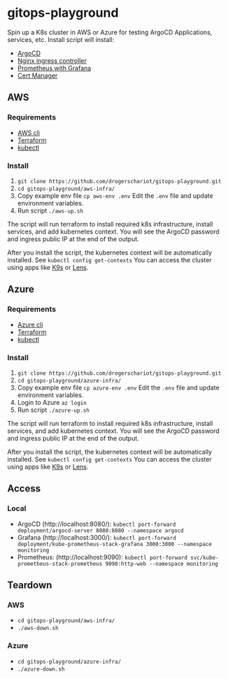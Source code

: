 # gitops-playground

Spin up a K8s cluster in AWS or Azure for testing ArgoCD Applications, services, etc. Install script will install:
- [ArgoCD](https://argo-cd.readthedocs.io/en/stable/)
- [Nginx ingress controller](https://github.com/kubernetes/ingress-nginx)
- [Prometheus with Grafana](https://github.com/prometheus-community/helm-charts/tree/main/charts/kube-prometheus-stack)
- [Cert Manager](https://cert-manager.io/)

## AWS

### Requirements

- [AWS cli](https://docs.aws.amazon.com/cli/latest/userguide/getting-started-install.html)
- [Terraform](https://developer.hashicorp.com/terraform/tutorials/aws-get-started/install-cli)
- [kubectl](https://kubernetes.io/docs/tasks/tools/)

### Install 
1. `git clone https://github.com/drogerschariot/gitops-playground.git`
2. `cd gitops-playground/aws-infra/`
3. Copy example env file `cp aws-env .env` Edit the `.env` file and update environment variables.
4. Run script `./aws-up.sh`

The script will run terraform to install required k8s infrastructure, install services, and add kubernetes context. You will see the ArgoCD password and ingress public IP at the end of the output.

After you install the script, the kubernetes context will be automatically installed. See `kubectl config get-contexts` You can access the cluster using apps like [K9s](https://k9scli.io/) or [Lens](https://k8slens.dev/). 

## Azure

### Requirements

- [Azure cli](https://learn.microsoft.com/en-us/cli/azure/install-azure-cli)
- [Terraform](https://developer.hashicorp.com/terraform/tutorials/aws-get-started/install-cli)
- [kubectl](https://kubernetes.io/docs/tasks/tools/)

### Install 
1. `git clone https://github.com/drogerschariot/gitops-playground.git`
2. `cd gitops-playground/azure-infra/`
3. Copy example env file `cp azure-env .env` Edit the `.env` file and update environment variables.
3. Login to Azure `az login`
4. Run script `./azure-up.sh`

The script will run terraform to install required k8s infrastructure, install services, and add kubernetes context. You will see the ArgoCD password and ingress public IP at the end of the output.

After you install the script, the kubernetes context will be automatically installed. See `kubectl config get-contexts` You can access the cluster using apps like [K9s](https://k9scli.io/) or [Lens](https://k8slens.dev/). 

## Access

### Local

- ArgoCD (http://localhost:8080/): `kubectl port-forward deployment/argocd-server 8080:8080 --namespace argocd`
- Grafana (http://localhost:3000/): `kubectl port-forward deployment/kube-prometheus-stack-grafana 3000:3000 --namespace monitoring`
- Prometheus: (http://localhost:9090): `kubectl port-forward svc/kube-prometheus-stack-prometheus 9090:http-web --namespace monitoring`

## Teardown

### AWS 
- `cd gitops-playground/aws-infra/`
- `./aws-down.sh`


### Azure 
- `cd gitops-playground/azure-infra/`
- `./azure-down.sh`
